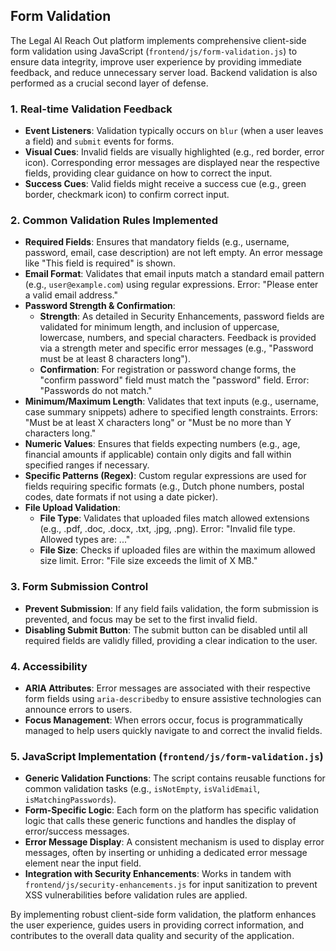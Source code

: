 ## Form Validation

The Legal AI Reach Out platform implements comprehensive client-side form validation using JavaScript (`frontend/js/form-validation.js`) to ensure data integrity, improve user experience by providing immediate feedback, and reduce unnecessary server load. Backend validation is also performed as a crucial second layer of defense.

### 1. Real-time Validation Feedback

-   **Event Listeners**: Validation typically occurs on `blur` (when a user leaves a field) and `submit` events for forms.
-   **Visual Cues**: Invalid fields are visually highlighted (e.g., red border, error icon). Corresponding error messages are displayed near the respective fields, providing clear guidance on how to correct the input.
-   **Success Cues**: Valid fields might receive a success cue (e.g., green border, checkmark icon) to confirm correct input.

### 2. Common Validation Rules Implemented

-   **Required Fields**: Ensures that mandatory fields (e.g., username, password, email, case description) are not left empty. An error message like "This field is required" is shown.
-   **Email Format**: Validates that email inputs match a standard email pattern (e.g., `user@example.com`) using regular expressions. Error: "Please enter a valid email address."
-   **Password Strength & Confirmation**:
    -   **Strength**: As detailed in Security Enhancements, password fields are validated for minimum length, and inclusion of uppercase, lowercase, numbers, and special characters. Feedback is provided via a strength meter and specific error messages (e.g., "Password must be at least 8 characters long").
    -   **Confirmation**: For registration or password change forms, the "confirm password" field must match the "password" field. Error: "Passwords do not match."
-   **Minimum/Maximum Length**: Validates that text inputs (e.g., username, case summary snippets) adhere to specified length constraints. Errors: "Must be at least X characters long" or "Must be no more than Y characters long."
-   **Numeric Values**: Ensures that fields expecting numbers (e.g., age, financial amounts if applicable) contain only digits and fall within specified ranges if necessary.
-   **Specific Patterns (Regex)**: Custom regular expressions are used for fields requiring specific formats (e.g., Dutch phone numbers, postal codes, date formats if not using a date picker).
-   **File Upload Validation**:
    -   **File Type**: Validates that uploaded files match allowed extensions (e.g., .pdf, .doc, .docx, .txt, .jpg, .png). Error: "Invalid file type. Allowed types are: ..."
    -   **File Size**: Checks if uploaded files are within the maximum allowed size limit. Error: "File size exceeds the limit of X MB."

### 3. Form Submission Control

-   **Prevent Submission**: If any field fails validation, the form submission is prevented, and focus may be set to the first invalid field.
-   **Disabling Submit Button**: The submit button can be disabled until all required fields are validly filled, providing a clear indication to the user.

### 4. Accessibility

-   **ARIA Attributes**: Error messages are associated with their respective form fields using `aria-describedby` to ensure assistive technologies can announce errors to users.
-   **Focus Management**: When errors occur, focus is programmatically managed to help users quickly navigate to and correct the invalid fields.

### 5. JavaScript Implementation (`frontend/js/form-validation.js`)

-   **Generic Validation Functions**: The script contains reusable functions for common validation tasks (e.g., `isNotEmpty`, `isValidEmail`, `isMatchingPasswords`).
-   **Form-Specific Logic**: Each form on the platform has specific validation logic that calls these generic functions and handles the display of error/success messages.
-   **Error Message Display**: A consistent mechanism is used to display error messages, often by inserting or unhiding a dedicated error message element near the input field.
-   **Integration with Security Enhancements**: Works in tandem with `frontend/js/security-enhancements.js` for input sanitization to prevent XSS vulnerabilities before validation rules are applied.

By implementing robust client-side form validation, the platform enhances the user experience, guides users in providing correct information, and contributes to the overall data quality and security of the application.
